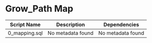 # Grow_Path Map

| Script Name | Description | Dependencies |
|-------------|-------------|-------------|
| 0_mapping.sql | No metadata found | No metadata found |
